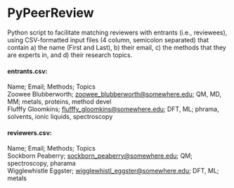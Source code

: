 # PyPeerReview
Python script to facilitate matching reviewers with entrants (i.e., reviewees), using CSV-formatted input files (4 column, semicolon separated) that contain a) the name (First and Last), b) their email, c) the methods that they are experts in, and d) their research topics.

#### entrants.csv:

Name; Email; Methods; Topics<br>
Zoowee Blubberworth; zoowee_blubberworth@somewhere.edu; QM, MD, MM; metals, proteins, method devel<br>
Flufffy Gloomkins; flufffy_gloomkins@somewhere.edu; DFT, ML; phrama, solvents, ionic liquids, spectroscopy<br>

#### reviewers.csv:
Name; Email; Methods; Topics<br>
Sockborn Peaberry; sockborn_peaberry@somewhere.edu; QM; spectroscopy, pharama<br>
Wigglewhistle Eggster; wigglewhistl_eggster@somewhere.edu; DFT, ML; metals<br>
